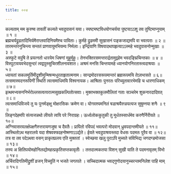 ```yaml
---
title: ००४

---
```

<div class="audioEmbed"  caption="सीतालक्ष्मी-वाचनम्" src="https://sanskritdocuments.org/sites/completenarayaneeyam/SoundFiles/004/004_01.mp3"></div>  
कल्यताम् मम कुरुष्व तावतीं कल्यते भवदुपासनं यया।  
स्पष्टमष्टविधयोगचर्यया पुष्टयाऽऽशु तव तुष्टिमाप्नुयाम् ॥ १ ॥

<div class="audioEmbed"  caption="सीतालक्ष्मी-वाचनम्" src="https://sanskritdocuments.org/sites/completenarayaneeyam/SoundFiles/004/004_02.mp3"></div>  
ब्रह्मचर्यद्रुढतादिभिर्यमैराप्लवादिनियमैश्च पाविताः।  
कुर्महे द्रुढममी सुखासनं पङ्कजाद्यमपि वा भवत्पराः ॥ २ ॥

<div class="audioEmbed"  caption="सीतालक्ष्मी-वाचनम्" src="https://sanskritdocuments.org/sites/completenarayaneeyam/SoundFiles/004/004_03.mp3"></div>  
तारमन्तरनुचिन्त्य सन्ततं प्राणवायुमभियम्य निर्मलाः।  
इन्द्रियाणि विषयादथापहृत्याऽऽस्महे भवदुपासनोन्मुखाः ॥ ३ ॥

<div class="audioEmbed"  caption="सीतालक्ष्मी-वाचनम्" src="https://sanskritdocuments.org/sites/completenarayaneeyam/SoundFiles/004/004_04.mp3"></div>  
अस्फुटे वपुषि ते प्रयत्नतो धारयेम धिषणां मुहुर्मुहुः।  
तेनभक्तिरसमन्तरार्द्रतामुद्वहेम भवदङ्घ्रिचिन्तकाः ॥ ४ ॥

<div class="audioEmbed"  caption="सीतालक्ष्मी-वाचनम्" src="https://sanskritdocuments.org/sites/completenarayaneeyam/SoundFiles/004/004_05.mp3"></div>  
विस्पुटावयवभेदसुन्दरं त्वद्वपुस्सुचिरशीलनावशात।  
अश्रमं मनसि चिन्तयामहे ध्यानयोगनिरतास्त्वदाश्रयाः ॥ ५॥

<div class="audioEmbed"  caption="सीतालक्ष्मी-वाचनम्" src="https://sanskritdocuments.org/sites/completenarayaneeyam/SoundFiles/004/004_06.mp3"></div>  
ध्यायतां सकलमूर्तिमीद्रुशीमुन्मिषन्मधुरताहृतात्मनाम।  
सान्द्रमोदरसरूपमान्तरं ब्रह्मरूपमयि तेऽवभासते ॥ ६॥

<div class="audioEmbed"  caption="सीतालक्ष्मी-वाचनम्" src="https://sanskritdocuments.org/sites/completenarayaneeyam/SoundFiles/004/004_07.mp3"></div>  
तत्समास्वदनरूपिणीं स्थितिं त्वत्समाधिमयि विश्वनायक।  
आश्रिताः पुनरतः परिच्युतावारभेमहि च धारणाधिकम् ॥ ७॥

<div class="audioEmbed"  caption="सीतालक्ष्मी-वाचनम्" src="https://sanskritdocuments.org/sites/completenarayaneeyam/SoundFiles/004/004_08.mp3"></div>  
इत्थमभ्यसननिर्भरोल्लसत्वत्परात्मसुखकल्पितोत्सवाः।  
मुक्तभक्तकुलमौलितां गताः सञ्चरेम शुकनारदादिवत् ॥ ८॥

<div class="audioEmbed"  caption="सीतालक्ष्मी-वाचनम्" src="https://sanskritdocuments.org/sites/completenarayaneeyam/SoundFiles/004/004_09.mp3"></div>  
त्वत्समाधिविजये तु यः पुनर्मङ्क्षु मोक्षरसिकः क्रमेण वा।  
योगवश्यमनिलं षडाश्रयैरुन्नयत्यज सुषुम्नया शनैः ॥ ९ ॥

<div class="audioEmbed"  caption="सीतालक्ष्मी-वाचनम्" src="https://sanskritdocuments.org/sites/completenarayaneeyam/SoundFiles/004/004_10.mp3"></div>  
लिङ्गदेहमपि संत्यजन्नथो लीयते त्वयि परे निराग्रहः।  
ऊर्ध्वलोककुतुकी तु मूर्धतस्सार्धमेव करणैर्निरीयते ॥ १०॥

<div class="audioEmbed"  caption="सीतालक्ष्मी-वाचनम्" src="https://sanskritdocuments.org/sites/completenarayaneeyam/SoundFiles/004/004_11.mp3"></div>  
अग्निवासरवलर्क्षपक्षगैरुत्तरायणजुषा च दैवतैः।  
प्रापितो रविपदं भवत्परो मोदवान् ध्रुवपदान्तमीयते ॥ ११॥

<div class="audioEmbed"  caption="सीतालक्ष्मी-वाचनम्" src="https://sanskritdocuments.org/sites/completenarayaneeyam/SoundFiles/004/004_12.mp3"></div>  
आस्थितोऽथ महरालये यदा शेषवक्त्रदहनोष्मणाऽऽर्द्यते।  
ईयते भवदुपाश्रयस्तदा वेधसः पदमतः पुरैव वा ॥ १२॥

<div class="audioEmbed"  caption="सीतालक्ष्मी-वाचनम्" src="https://sanskritdocuments.org/sites/completenarayaneeyam/SoundFiles/004/004_13.mp3"></div>  
तत्र वा तव पदेऽथवा वसन् प्राकृतप्रलय एति मुक्ततां ।  
स्वेच्छया खलु पुराऽपि मुच्यते संविभिद्य जगदण्डमोजसा ॥ १३॥

<div class="audioEmbed"  caption="सीतालक्ष्मी-वाचनम्" src="https://sanskritdocuments.org/sites/completenarayaneeyam/SoundFiles/004/004_14.mp3"></div>  
तस्य अ क्षितिपयोमहोनिलद्योमहत्प्रकृतिसप्तकावृतीः ।  
तत्तदात्मकतया विशन् सुखी याति ते पदमनावृतम् विभो ॥ १४॥

<div class="audioEmbed"  caption="सीतालक्ष्मी-वाचनम्" src="https://sanskritdocuments.org/sites/completenarayaneeyam/SoundFiles/004/004_15.mp3"></div>  
अर्चिरादिगतिमीद्रुशीं व्रजन् विच्युतिं न भजते जगत्पते ।  
सच्चिदात्मक भवद्गुणोदयानुच्चरन्तमनिलेश पाहि माम् ॥ १५॥